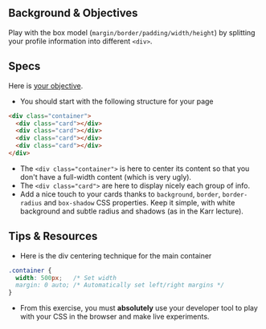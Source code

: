 ## Background & Objectives

Play with the box model (`margin/border/padding/width/height`) by splitting your profile information into different `<div>`.

## Specs

Here is [your objective](http://lewagon.github.io/html-css-challenges/03-box-model/).

- You should start with the following structure for your page

```html
<div class="container">
  <div class="card"></div>
  <div class="card"></div>
  <div class="card"></div>
  <div class="card"></div>
</div>
```

- The `<div class="container">` is here to center its content so that you don't have a full-width content (which is very ugly).
- The `<div class="card">` are here to display nicely each group of info.
- Add a nice touch to your cards thanks to `background`, `border`, `border-radius` and `box-shadow` CSS properties. Keep it simple, with white background and subtle radius and shadows (as in the Karr lecture).


## Tips & Resources

- Here is the div centering technique for the main container

```css
.container {
  width: 500px;   /* Set width
  margin: 0 auto; /* Automatically set left/right margins */
}
```

- From this exercise, you must **absolutely** use your developer tool to play with your CSS in the browser and make live experiments.
